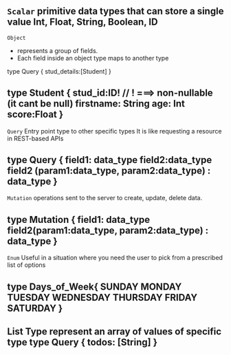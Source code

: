 `Scalar`
    primitive data types that can store a single value
    Int, Float, String, Boolean, ID 
------------------------------------------------------------------------------------

`Object`
- represents a group of fields. 
- Each field inside an object type maps to another type

type Query {
   stud_details:[Student]
}

type Student {
    stud_id:ID!                     // ! ===> non-nullable (it cant be null)
    firstname: String
    age: Int
    score:Float
}
------------------------------------------------------------------------------------

`Query`
    Entry point type to other specific types
    It is like requesting a resource in REST-based APIs

type Query {
    field1: data_type
    field2:data_type
    field2 (param1:data_type, param2:data_type) : data_type
}
------------------------------------------------------------------------------------

`Mutation`
    operations sent to the server to create, update, delete data.

type Mutation {
    field1: data_type
    field2(param1:data_type, param2:data_type) : data_type 
}
------------------------------------------------------------------------------------

`Enum`
    Useful in a situation where you need the user to pick from a prescribed list of options

type Days_of_Week{
    SUNDAY
    MONDAY
    TUESDAY
    WEDNESDAY
    THURSDAY
    FRIDAY
    SATURDAY
}
------------------------------------------------------------------------------------

List Type
    represent an array of values of specific type
type Query {
    todos: [String]
}
------------------------------------------------------------------------------------
